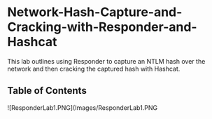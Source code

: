 # Network-Hash-Capture-and-Cracking-with-Responder-and-Hashcat

This lab outlines using Responder to capture an NTLM hash over the network and then cracking the captured hash with Hashcat.

## Table of Contents

![ResponderLab1.PNG](Images/ResponderLab1.PNG
